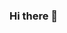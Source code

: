 ### Hi there 👋

<!--
**ogot-ayoro/ogot-ayoro** is a ✨ _special_ ✨ repository because its `README.md` (this file) appears on your GitHub profile.



- 🔭 I’m currently working on computer programming
- 🌱 I’m currently learning computer programming
- 👯 I’m looking to collaborate on coding projects
- 🤔 I’m looking for help with coding
- 📫 How to reach me: ...
- 😄 Pronouns: He/him
- ⚡ Fun fact: 
-->
